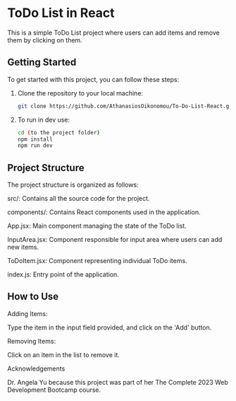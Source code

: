 # ToDo List in React

This is a simple ToDo List project where users can add items and remove them by clicking on them.

## Getting Started

To get started with this project, you can follow these steps:

1. Clone the repository to your local machine:

   ```bash
   git clone https://github.com/AthanasiosOikonomou/To-Do-List-React.git

2. To run in dev use:

   ```bash
   cd (to the project folder)
   npm install
   npm run dev

## Project Structure

The project structure is organized as follows:

src/: Contains all the source code for the project.

components/: Contains React components used in the application.

App.jsx: Main component managing the state of the ToDo list.

InputArea.jsx: Component responsible for input area where users can add new items.

ToDoItem.jsx: Component representing individual ToDo items.

index.js: Entry point of the application.

## How to Use

Adding Items:

Type the item in the input field provided, and click on the 'Add' button.

Removing Items:

Click on an item in the list to remove it.

Acknowledgements

Dr. Angela Yu because this project was part of her The Complete 2023 Web Development Bootcamp course.
